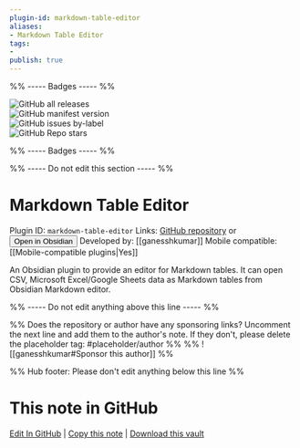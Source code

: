 ```yaml
---
plugin-id: markdown-table-editor
aliases:
- Markdown Table Editor
tags: 
- 
publish: true
---
```


%% ----- Badges ----- %%

![GitHub all releases](https://img.shields.io/github/downloads/ganesshkumar/obsidian-table-editor/total?color=573E7A&logo=github&style=for-the-badge)   
![GitHub manifest version](https://img.shields.io/github/manifest-json/v/ganesshkumar/obsidian-table-editor?color=573E7A&logo=github&style=for-the-badge)   
![GitHub issues by-label](https://img.shields.io/github/issues/ganesshkumar/obsidian-table-editor/help%20wanted?color=573E7A&logo=github&style=for-the-badge)   
![GitHub Repo stars](https://img.shields.io/github/stars/ganesshkumar/obsidian-table-editor?color=573E7A&logo=github&style=for-the-badge)

%% ----- Badges ----- %%

%% ----- Do not edit this section ----- %%

# Markdown Table Editor

Plugin ID: `markdown-table-editor`
Links: [GitHub repository](https://github.com/ganesshkumar/obsidian-table-editor) or [<button id=HH>Open in Obsidian</button>](obsidian://show-plugin?id=markdown-table-editor)
Developed by: [[ganesshkumar]]
Mobile compatible: [[Mobile-compatible plugins|Yes]]

An Obsidian plugin to provide an editor for Markdown tables. It can open CSV, Microsoft Excel/Google Sheets data as Markdown tables from Obsidian Markdown editor.

%% ----- Do not edit anything above this line ----- %% 

%% Does the repository or author have any sponsoring links? Uncomment the next line and add them to the author's note. If they don't, please delete the placeholder tag: #placeholder/author %%
%% ![[ganesshkumar#Sponsor this author]] %%

%% Hub footer: Please don't edit anything below this line %%

# This note in GitHub

<span class="git-footer">[Edit In GitHub](https://github.dev/obsidian-community/obsidian-hub/blob/main/02%20-%20Community%20Expansions/02.05%20All%20Community%20Expansions/Plugins/markdown-table-editor.md "git-hub-edit-note") | [Copy this note](https://raw.githubusercontent.com/obsidian-community/obsidian-hub/main/02%20-%20Community%20Expansions/02.05%20All%20Community%20Expansions/Plugins/markdown-table-editor.md "git-hub-copy-note") | [Download this vault](https://github.com/obsidian-community/obsidian-hub/archive/refs/heads/main.zip "git-hub-download-vault") </span>
